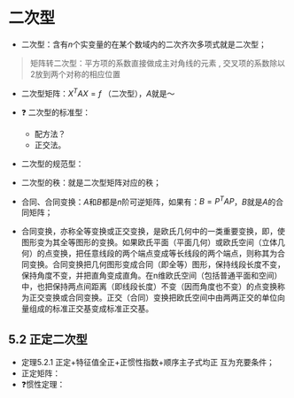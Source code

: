 # 二次型

- 二次型：含有$n$个实变量的在某个数域内的二次齐次多项式就是二次型；
> 矩阵转二次型：平方项的系数直接做成主对角线的元素 , 交叉项的系数除以2放到两个对称的相应位置
- 二次型矩阵：$X^T A X = f$ （二次型），$A$就是～
- ❓ 二次型的标准型：
    - 配方法？
    - 正交法。
- 二次型的规范型：
- 二次型的秩：就是二次型矩阵对应的秩；
- 合同、合同变换：$A$和$B$都是$n$阶可逆矩阵，如果有：$B = P^T  A P$，$B$就是$A$的合同矩阵；

- 合同变换，亦称全等变换或正交变换，是欧氏几何中的一类重要变换，即，使图形变为其全等图形的变换。如果欧氏平面（平面几何）或欧氏空间（立体几何）的点变换，把任意线段的两个端点变成等长线段的两个端点，则称其为合同变换。合同变换把几何图形变成合同（即全等）图形，保持线段长度不变，保持角度不变，并把直角变成直角。在n维欧氏空间（包括普通平面和空间）中，也把保持两点间距离（即线段长度）不变（因而角度也不变）的点变换称为正交变换或合同变换。正交（合同）变换把欧氏空间中由两两正交的单位向量组成的标准正交基变成标准正交基。

## 5.2 正定二次型

- 定理5.2.1 正定+特征值全正+正惯性指数+顺序主子式均正 互为充要条件；
- 正定矩阵：
- ❓惯性定理：

